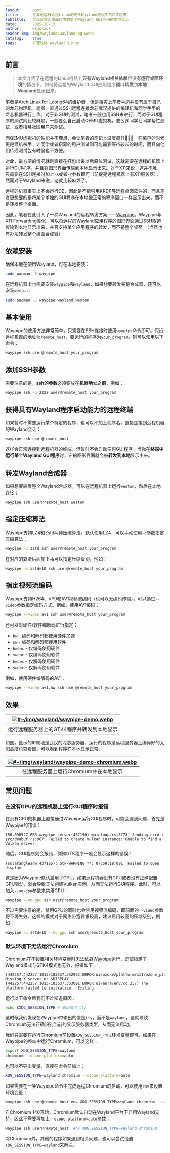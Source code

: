```yaml
---
layout:     post
title:      在本地运行远程Linux的无头Wayland环境中的GUI应用
subtitle:   实现远程无桌面环境的单个Wayland GUI应用的本地显示
date:       2025-10-13
author:     wszqkzqk
header-img: img/wayland/wayland-bg.webp
catalog:    true
tags:       开源软件 Wayland Linux
---
```


## 前言

> 本文介绍了在远程的Linux机器上**只有Wayland相关依赖**但没**有运行桌面环境**的情况下，如何将远程的Wayland GUI应用程序**窗口转发**到**本地Wayland**显示出来。

笔者是[Arch Linux for Loong64](https://github.com/lcpu-club/loongarch-packages)的维护者，但是事实上笔者手边并没有属于自己的龙芯物理机。笔者一直通过SSH远程连接龙芯武汉提供的编译机和同学手里的龙芯机器进行工作。对于非GUI的测试，笔者一般也用SSH来进行，而对于GUI程序的测试则比较麻烦，一般要么自己启动QEMU虚拟机，要么@同学让同学帮忙测试，或者招募社区用户来测试。

而QEMU虚拟机的性能并不理想，会让笔者的笔记本温度飙升🥵🥵🥵，在离电的时候更是续航杀手；让同学或者招募的用户测试则可能需要等待较长的时间，而且向他们传递测试包有时候也不方便。

对此，最方便的情况就是直接在打包出来以后原位测试，这就需要在远程的机器上运行GUI程序，并且将图形界面传输到本地显示出来。对于X11来说，这并不难，只需要在SSH连接时加上`-X`或者`-Y`参数即可（前提是远程机器上有X11服务器），然而对于Wayland来说，这就比较麻烦了。

远程的机器事实上不会运行DE，因此是不能够用KRDP等远程桌面软件的，而且笔者更想要的是将某个单独的GUI程序在本地像正常的程序窗口一样显示出来，而不是转发整个桌面。

因此，笔者在此引入了一种Wayland的远程转发方案——[Waypipe](https://gitlab.freedesktop.org/mstoeckl/waypipe)。Waypipe与X11 Forwarding类似，可以将远程的Wayland应用程序的图形界面通过SSH隧道传输到本地显示出来，并且支持单个应用程序的转发，而不是整个桌面。（当然也有办法转发整个桌面合成器）

## 依赖安装

确保本地在使用Wayland，可在本地安装：

```bash
sudo pacman -S waypipe
```

在远程机器上也需要安装`waypipe`和`wayland`，如果想要转发完整合成器，还可以安装`weston`：

```bash
sudo pacman -S waypipe wayland weston
```

## 基本使用

Waypipe的使用方法非常简单，只需要在SSH连接时使用`waypipe`命令即可。假设远程机器的地址为`remote_host`，要运行的程序为`your_program`，则可以使用以下命令：

```bash
waypipe ssh user@remote_host your_program
```

## 添加SSH参数

需要注意的是，**ssh的参数**必须要放在**机器地址之前**，例如：

```bash
waypipe ssh -p 2222 user@remote_host your_program
```

## 获得具有Wayland程序启动能力的远程终端

如果暂时不需要运行某个特定的程序，也可以不加上程序名，直接连接到远程机器的Wayland会话：

```bash
waypipe ssh user@remote_host
```

这样会正常连接到远程机器的终端，但暂时不会启动任何GUI程序。当你在**终端中运行某个Wayland GUI程序**时，它的图形界面就会被**转发到本地**显示出来。

## 转发Wayland合成器

如果想要转发整个Wayland合成器，可以在远程机器上运行`weston`，然后在本地连接：

```bash
waypipe ssh user@remote_host weston
```

## 指定压缩算法

Waypipe支持LZ4和Zstd两种压缩算法，默认使用LZ4，可以手动使用`-c`参数指定压缩算法：

```bash
waypipe -c zstd ssh user@remote_host your_program
```

在对应的算法后面加上`=N`可以指定压缩级别，例如：

```bash
waypipe -c zstd=10 ssh user@remote_host your_program
```

## 指定视频流编码

Waypipe支持H264、VP9和AV1视频流编码（也可以无编码传输），可以通过`--video`参数指定编码方式。例如，使用AV1编码：

```bash
waypipe --video av1 ssh user@remote_host your_program
```

还可以对硬件/软件编解码进行指定：

* `hw` - 编码和解码都使用硬件加速
* `sw` - 编码和解码都使用软件
* `hwenc` - 仅编码使用硬件
* `swenc` - 仅编码使用软件
* `hwdec` - 仅解码使用硬件
* `swdec` - 仅解码使用软件

例如，使用硬件编解码的AV1：

```bash
waypipe --video av1,hw ssh user@remote_host your_program
```

## 效果

|[![#~/img/wayland/waypipe-demo.webp](/img/wayland/waypipe-demo.webp)](/img/wayland/waypipe-demo.webp)|
|:----:|
|运行远程服务器上的GTK4程序并转发到本地显示|

如图，显示的IP属地是武汉的龙芯服务器，运行的程序是远程服务器上编译好的太阳高度角查看器，可以看到程序在本地显示正常。

|[![#~/img/wayland/waypipe-demo-chromium.webp](/img/wayland/waypipe-demo-chromium.webp)](/img/wayland/waypipe-demo-chromium.webp)|
|:----:|
|在远程服务器上运行Chromium并在本地显示|

## 常见问题

### 在没有GPU的远程机器上运行GUI程序时报错

在没有GPU的机器上直接通过Waypipe运行GUI程序时，可能会遇到问题，首先是Waypipe的错误：

```log
[58.090527 ERR waypipe-server(437190) mainloop.rs:5773] Sending error: src/dmabuf.rs:967: Failed to create Vulkan instance: Unable to find a Vulkan driver
```

随后，GUI程序则会报错，例如GTK程序一般会显示这样的错误：

```log
(solarangleadw:437185): Gtk-WARNING **: 07:59:18.091: Failed to open display
```

这是因为Waypipe默认启用了GPU，如果远程机器没有GPU或者没有正确配置GPU驱动，就会导致无法创建Vulkan实例，从而无法运行GUI程序。此时，可以加入`--no-gpu`参数来禁用GPU：

```bash
waypipe --no-gpu ssh user@remote_host your_program
```

不过需要注意的是，禁用GPU的同时也会禁用视频流编码，即前面的`--video`参数将不再生效。这样的模式对于网络带宽要求较高，建议启用较高的压缩级别，例如：

```bash
waypipe -c zstd=10 --no-gpu ssh user@remote_host your_program
```

### 默认环境下无法运行Chromium

Chromium在不设置相关环境变量时无法依靠Waypipe运行，即使指定了Wayland模式与GTK4模式也无效，报错如下：

```log
[442257:442257:1013/103637.352992:ERROR:ui/ozone/platform/x11/ozone_platform_x11.cc:249] Missing X server or $DISPLAY
[442257:442257:1013/103637.353091:ERROR:ui/aura/env.cc:257] The platform failed to initialize.  Exiting.
```

运行以下命令后我们不难知道原因：

```bash
echo $XDG_SESSION_TYPE # 输出值为 tty
```

这时候我们发现在Waypipe中输出的值是`tty`，而不是`wayland`，这就导致Chromium无法正确识别当前的显示服务器类型，从而无法启动。

我们只需要在运行Chromium前设置`XDG_SESSION_TYPE`环境变量即可，如果在Waypipe的终端中运行Chromium，可以这样：

```bash
export XDG_SESSION_TYPE=wayland
chromium --ozone-platform=auto
```

也可以不导出变量，直接在命令前加上：

```bash
XDG_SESSION_TYPE=wayland chromium --ozone-platform=auto
```

如果需要在一条Waypipe命令中完成远程Chromium的启动，可以使用`env`来设置环境变量：

```bash
waypipe ssh user@remote_host env XDG_SESSION_TYPE=wayland chromium --ozone-platform=auto
```

自Chromium 140开始，Chromium默认自动在Wayland平台下启用Wayland支持，因此不需要再加上`--ozone-platform=auto`参数：

```bash
waypipe ssh user@remote_host 'env XDG_SESSION_TYPE=wayland chromium'
```

除Chromium外，其他的程序如果遇到相关问题，也可以尝试设置`XDG_SESSION_TYPE=wayland`来解决。
